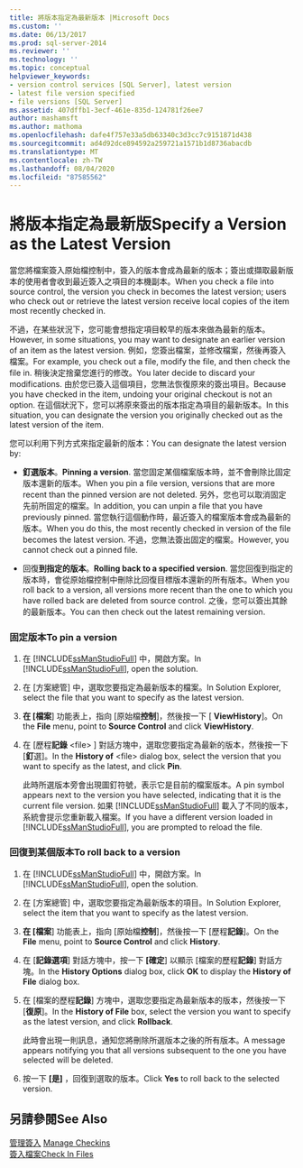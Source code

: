 ```yaml
---
title: 將版本指定為最新版本 |Microsoft Docs
ms.custom: ''
ms.date: 06/13/2017
ms.prod: sql-server-2014
ms.reviewer: ''
ms.technology: ''
ms.topic: conceptual
helpviewer_keywords:
- version control services [SQL Server], latest version
- latest file version specified
- file versions [SQL Server]
ms.assetid: 407dffb1-3ecf-461e-835d-124781f26ee7
author: mashamsft
ms.author: mathoma
ms.openlocfilehash: dafe4f757e33a5db63340c3d3cc7c9151871d438
ms.sourcegitcommit: ad4d92dce894592a259721a1571b1d8736abacdb
ms.translationtype: MT
ms.contentlocale: zh-TW
ms.lasthandoff: 08/04/2020
ms.locfileid: "87585562"
---
```

# <a name="specify-a-version-as-the-latest-version"></a><span data-ttu-id="b264c-102">將版本指定為最新版</span><span class="sxs-lookup"><span data-stu-id="b264c-102">Specify a Version as the Latest Version</span></span>
  <span data-ttu-id="b264c-103">當您將檔案簽入原始檔控制中，簽入的版本會成為最新的版本；簽出或擷取最新版本的使用者會收到最近簽入之項目的本機副本。</span><span class="sxs-lookup"><span data-stu-id="b264c-103">When you check a file into source control, the version you check in becomes the latest version; users who check out or retrieve the latest version receive local copies of the item most recently checked in.</span></span>  
  
 <span data-ttu-id="b264c-104">不過，在某些狀況下，您可能會想指定項目較早的版本來做為最新的版本。</span><span class="sxs-lookup"><span data-stu-id="b264c-104">However, in some situations, you may want to designate an earlier version of an item as the latest version.</span></span> <span data-ttu-id="b264c-105">例如，您簽出檔案，並修改檔案，然後再簽入檔案。</span><span class="sxs-lookup"><span data-stu-id="b264c-105">For example, you check out a file, modify the file, and then check the file in.</span></span> <span data-ttu-id="b264c-106">稍後決定捨棄您進行的修改。</span><span class="sxs-lookup"><span data-stu-id="b264c-106">You later decide to discard your modifications.</span></span> <span data-ttu-id="b264c-107">由於您已簽入這個項目，您無法恢復原來的簽出項目。</span><span class="sxs-lookup"><span data-stu-id="b264c-107">Because you have checked in the item, undoing your original checkout is not an option.</span></span> <span data-ttu-id="b264c-108">在這個狀況下，您可以將原來簽出的版本指定為項目的最新版本。</span><span class="sxs-lookup"><span data-stu-id="b264c-108">In this situation, you can designate the version you originally checked out as the latest version of the item.</span></span>  
  
 <span data-ttu-id="b264c-109">您可以利用下列方式來指定最新的版本：</span><span class="sxs-lookup"><span data-stu-id="b264c-109">You can designate the latest version by:</span></span>  
  
-   <span data-ttu-id="b264c-110">**釘選版本**。</span><span class="sxs-lookup"><span data-stu-id="b264c-110">**Pinning a version**.</span></span> <span data-ttu-id="b264c-111">當您固定某個檔案版本時，並不會刪除比固定版本還新的版本。</span><span class="sxs-lookup"><span data-stu-id="b264c-111">When you pin a file version, versions that are more recent than the pinned version are not deleted.</span></span> <span data-ttu-id="b264c-112">另外，您也可以取消固定先前所固定的檔案。</span><span class="sxs-lookup"><span data-stu-id="b264c-112">In addition, you can unpin a file that you have previously pinned.</span></span> <span data-ttu-id="b264c-113">當您執行這個動作時，最近簽入的檔案版本會成為最新的版本。</span><span class="sxs-lookup"><span data-stu-id="b264c-113">When you do this, the most recently checked in version of the file becomes the latest version.</span></span> <span data-ttu-id="b264c-114">不過，您無法簽出固定的檔案。</span><span class="sxs-lookup"><span data-stu-id="b264c-114">However, you cannot check out a pinned file.</span></span>  
  
-   <span data-ttu-id="b264c-115">回復**到指定的版本**。</span><span class="sxs-lookup"><span data-stu-id="b264c-115">**Rolling back to a specified version**.</span></span> <span data-ttu-id="b264c-116">當您回復到指定的版本時，會從原始檔控制中刪除比回復目標版本還新的所有版本。</span><span class="sxs-lookup"><span data-stu-id="b264c-116">When you roll back to a version, all versions more recent than the one to which you have rolled back are deleted from source control.</span></span> <span data-ttu-id="b264c-117">之後，您可以簽出其餘的最新版本。</span><span class="sxs-lookup"><span data-stu-id="b264c-117">You can then check out the latest remaining version.</span></span>  
  
### <a name="to-pin-a-version"></a><span data-ttu-id="b264c-118">固定版本</span><span class="sxs-lookup"><span data-stu-id="b264c-118">To pin a version</span></span>  
  
1.  <span data-ttu-id="b264c-119">在 [!INCLUDE[ssManStudioFull](../includes/ssmanstudiofull-md.md)] 中，開啟方案。</span><span class="sxs-lookup"><span data-stu-id="b264c-119">In [!INCLUDE[ssManStudioFull](../includes/ssmanstudiofull-md.md)], open the solution.</span></span>  
  
2.  <span data-ttu-id="b264c-120">在 [方案總管] 中，選取您要指定為最新版本的檔案。</span><span class="sxs-lookup"><span data-stu-id="b264c-120">In Solution Explorer, select the file that you want to specify as the latest version.</span></span>  
  
3.  <span data-ttu-id="b264c-121">**在 [檔案**] 功能表上，指向 [原始檔**控制**]，然後按一下 [ **ViewHistory**]。</span><span class="sxs-lookup"><span data-stu-id="b264c-121">On the **File** menu, point to **Source Control** and click **ViewHistory**.</span></span>  
  
4.  <span data-ttu-id="b264c-122">在 [歷程**記錄** \<file> ] 對話方塊中，選取您要指定為最新的版本，然後按一下 [**釘**選]。</span><span class="sxs-lookup"><span data-stu-id="b264c-122">In the **History of** \<file> dialog box, select the version that you want to specify as the latest, and click **Pin**.</span></span>  
  
     <span data-ttu-id="b264c-123">此時所選版本旁會出現圖釘符號，表示它是目前的檔案版本。</span><span class="sxs-lookup"><span data-stu-id="b264c-123">A pin symbol appears next to the version you have selected, indicating that it is the current file version.</span></span> <span data-ttu-id="b264c-124">如果 [!INCLUDE[ssManStudioFull](../includes/ssmanstudiofull-md.md)] 載入了不同的版本，系統會提示您重新載入檔案。</span><span class="sxs-lookup"><span data-stu-id="b264c-124">If you have a different version loaded in [!INCLUDE[ssManStudioFull](../includes/ssmanstudiofull-md.md)], you are prompted to reload the file.</span></span>  
  
### <a name="to-roll-back-to-a-version"></a><span data-ttu-id="b264c-125">回復到某個版本</span><span class="sxs-lookup"><span data-stu-id="b264c-125">To roll back to a version</span></span>  
  
1.  <span data-ttu-id="b264c-126">在 [!INCLUDE[ssManStudioFull](../includes/ssmanstudiofull-md.md)] 中，開啟方案。</span><span class="sxs-lookup"><span data-stu-id="b264c-126">In [!INCLUDE[ssManStudioFull](../includes/ssmanstudiofull-md.md)], open the solution.</span></span>  
  
2.  <span data-ttu-id="b264c-127">在 [方案總管] 中，選取您要指定為最新版本的項目。</span><span class="sxs-lookup"><span data-stu-id="b264c-127">In Solution Explorer, select the item that you want to specify as the latest version.</span></span>  
  
3.  <span data-ttu-id="b264c-128">**在 [檔案**] 功能表上，指向 [原始檔**控制**]，然後按一下 [歷程**記錄**]。</span><span class="sxs-lookup"><span data-stu-id="b264c-128">On the **File** menu, point to **Source Control** and click **History**.</span></span>  
  
4.  <span data-ttu-id="b264c-129">在 [**記錄選項**] 對話方塊中，按一下 **[確定**] 以顯示 [檔案的歷程**記錄**] 對話方塊。</span><span class="sxs-lookup"><span data-stu-id="b264c-129">In the **History Options** dialog box, click **OK** to display the **History of File** dialog box.</span></span>  
  
5.  <span data-ttu-id="b264c-130">在 [檔案的歷程**記錄**] 方塊中，選取您要指定為最新版本的版本，然後按一下 [**復原**]。</span><span class="sxs-lookup"><span data-stu-id="b264c-130">In the **History of File** box, select the version you want to specify as the latest version, and click **Rollback**.</span></span>  
  
     <span data-ttu-id="b264c-131">此時會出現一則訊息，通知您將刪除所選版本之後的所有版本。</span><span class="sxs-lookup"><span data-stu-id="b264c-131">A message appears notifying you that all versions subsequent to the one you have selected will be deleted.</span></span>  
  
6.  <span data-ttu-id="b264c-132">按一下 **[是]** ，回復到選取的版本。</span><span class="sxs-lookup"><span data-stu-id="b264c-132">Click **Yes** to roll back to the selected version.</span></span>  
  
## <a name="see-also"></a><span data-ttu-id="b264c-133">另請參閱</span><span class="sxs-lookup"><span data-stu-id="b264c-133">See Also</span></span>  
 <span data-ttu-id="b264c-134">[管理簽入](../../2014/database-engine/manage-checkins.md) </span><span class="sxs-lookup"><span data-stu-id="b264c-134">[Manage Checkins](../../2014/database-engine/manage-checkins.md) </span></span>  
 [<span data-ttu-id="b264c-135">簽入檔案</span><span class="sxs-lookup"><span data-stu-id="b264c-135">Check In Files</span></span>](../../2014/database-engine/check-in-files.md)  
  
  
